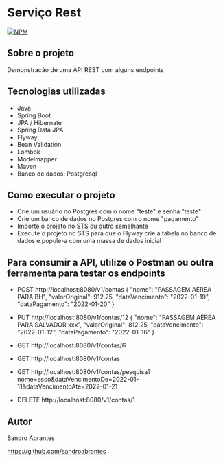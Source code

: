 # Serviço Rest 
[![NPM](https://img.shields.io/npm/l/react)](https://github.com/sandroabrantes/agamentos-api/blob/main/LICENSE) 

## Sobre o projeto

Demonstração de uma API REST com alguns endpoints

## Tecnologias utilizadas

- Java
- Spring Boot
- JPA / Hibernate
- Spring Data JPA
- Flyway
- Bean Validation
- Lombok
- Modelmapper
- Maven
- Banco de dados: Postgresql

## Como executar o projeto
   - Crie um usuário no Postgres com o nome "teste" e senha "teste"
   - Crie um banco de dados no Postgres com o nome "pagamento"
   - Importe o projeto no STS ou outro semelhante
   - Execute o projeto no STS para que o Flyway crie a tabela no banco de dados e popule-a com uma massa de dados inicial

## Para consumir a API, utilize o Postman ou outra ferramenta para testar os endpoints
   - POST http://localhost:8080/v1/contas
     {
        "nome": "PASSAGEM AÉREA PARA BH",
        "valorOriginal": 912.25,
        "dataVencimento": "2022-01-19",
        "dataPagamento": "2022-01-20"
      }
   
   
   - PUT http://localhost:8080/v1/contas/12
      {
          "nome": "PASSAGEM AÉREA PARA SALVADOR xxx",
          "valorOriginal": 812.25,
          "dataVencimento": "2022-01-12",
          "dataPagamento": "2022-01-16"
      }
      
      
   - GET http://localhost:8080/v1/contas/6
   
   
   - GET http://localhost:8080/v1/contas
   
   
   - GET http://localhost:8080/v1/contas/pesquisa?nome=esco&dataVencimentoDe=2022-01-11&dataVencimentoAte=2022-01-21
   
   
   - DELETE http://localhost:8080/v1/contas/1
      
      
      

## Autor

Sandro Abrantes

https://github.com/sandroabrantes
